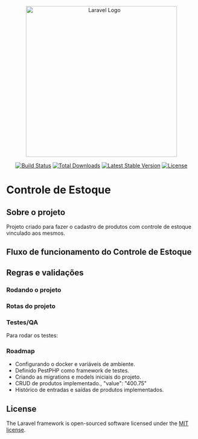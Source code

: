 <p align="center"><a href="https://laravel.com" target="_blank"><img src="https://raw.githubusercontent.com/laravel/art/master/logo-lockup/5%20SVG/2%20CMYK/1%20Full%20Color/laravel-logolockup-cmyk-red.svg" width="400" alt="Laravel Logo"></a></p>

<p align="center">
<a href="https://github.com/laravel/framework/actions"><img src="https://github.com/laravel/framework/workflows/tests/badge.svg" alt="Build Status"></a>
<a href="https://packagist.org/packages/laravel/framework"><img src="https://img.shields.io/packagist/dt/laravel/framework" alt="Total Downloads"></a>
<a href="https://packagist.org/packages/laravel/framework"><img src="https://img.shields.io/packagist/v/laravel/framework" alt="Latest Stable Version"></a>
<a href="https://packagist.org/packages/laravel/framework"><img src="https://img.shields.io/packagist/l/laravel/framework" alt="License"></a>
</p>

# Controle de Estoque

## Sobre o projeto
Projeto criado para fazer o cadastro de produtos com controle de estoque vinculado aos mesmos.


## Fluxo de funcionamento do Controle de Estoque

## Regras e validações

### Rodando o projeto

### Rotas do projeto

### Testes/QA

Para rodar os testes:

### Roadmap
- Configurando o docker e variáveis de ambiente.
- Definido PestPHP como framework de testes.
- Criando as migrations e models iniciais do projeto.
- CRUD de produtos implementado.,
	"value": "400.75"
- Histórico de entradas e saídas de produtos implementados.

## License

The Laravel framework is open-sourced software licensed under the [MIT license](https://opensource.org/licenses/MIT).
